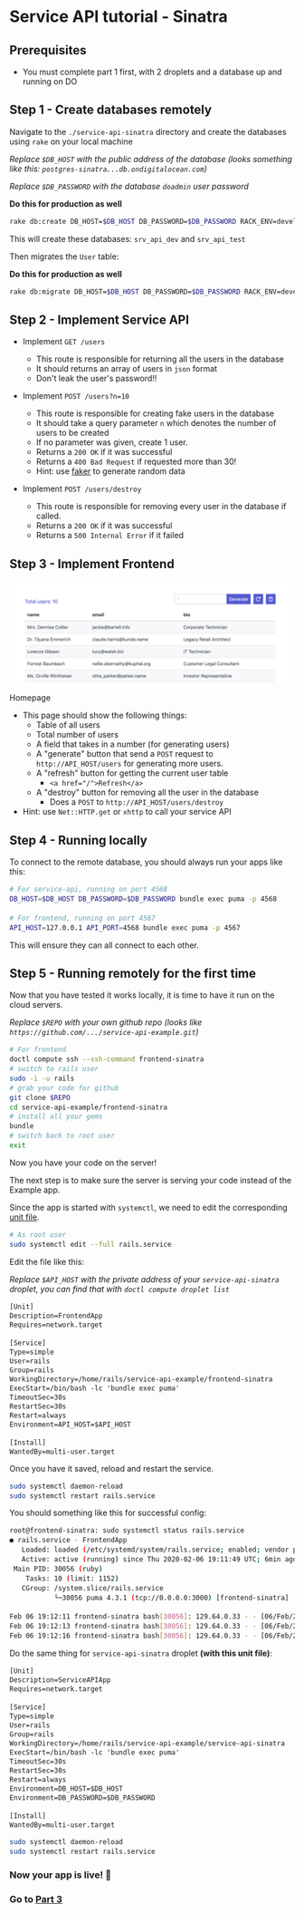# Service API tutorial - Sinatra

## Prerequisites

- You must complete part 1 first, with 2 droplets and a database up and running on DO

## Step 1 - Create databases remotely

Navigate to the `./service-api-sinatra` directory and create the databases using `rake` on your local machine

*Replace `$DB_HOST` with the public address of the database (looks something like this: `postgres-sinatra...db.ondigitalocean.com`)*

*Replace `$DB_PASSWORD` with the database `doadmin` user password*

**Do this for production as well**

```bash
rake db:create DB_HOST=$DB_HOST DB_PASSWORD=$DB_PASSWORD RACK_ENV=development
```

This will create these databases: `srv_api_dev` and `srv_api_test`

Then migrates the `User` table:

**Do this for production as well**

```bash
rake db:migrate DB_HOST=$DB_HOST DB_PASSWORD=$DB_PASSWORD RACK_ENV=development
```

## Step 2 - Implement Service API

- Implement `GET /users`
  - This route is responsible for returning all the users in the database
  - It should returns an array of users in `json` format
  - Don't leak the user's password!!

- Implement `POST /users?n=10`
  - This route is responsible for creating fake users in the database
  - It should take a query parameter `n` which denotes the number of users to be created
  - If no parameter was given, create 1 user.
  - Returns a `200 OK` if it was successful
  - Returns a `400 Bad Request` if requested more than 30!
  - Hint: use [faker](https://github.com/faker-ruby/faker) to generate random data

- Implement `POST /users/destroy`
  - This route is responsible for removing every user in the database if called.
  - Returns a `200 OK` if it was successful
  - Returns a `500 Internal Error` if it failed

## Step 3 - Implement Frontend

![frontend](images/frontend.png)

Homepage

- This page should show the following things:
  - Table of all users
  - Total number of users
  - A field that takes in a number (for generating users)
  - A "generate" button that send a `POST` request to `http://API_HOST/users` for generating more users.
  - A "refresh" button for getting the current user table
    - `<a href="/">Refresh</a>`
  - A "destroy" button for removing all the user in the database
    - Does a `POST` to `http://API_HOST/users/destroy`
- Hint: use `Net::HTTP.get` or `xhttp` to call your service API

## Step 4 - Running locally

To connect to the remote database, you should always run your apps like this:

```bash
# For service-api, running on port 4568
DB_HOST=$DB_HOST DB_PASSWORD=$DB_PASSWORD bundle exec puma -p 4568

# For frontend, running on port 4567
API_HOST=127.0.0.1 API_PORT=4568 bundle exec puma -p 4567
```

This will ensure they can all connect to each other.

## Step 5 - Running remotely for the first time

Now that you have tested it works locally, it is time to have it run on the cloud servers.

*Replace `$REPO` with your own github repo (looks like `https://github.com/.../service-api-example.git`)*

```bash
# For frontend
doctl compute ssh --ssh-command frontend-sinatra
# switch to rails user
sudo -i -u rails
# grab your code for github
git clone $REPO
cd service-api-example/frontend-sinatra
# install all your gems
bundle
# switch back to root user
exit
```

Now you have your code on the server!

The next step is to make sure the server is serving your code instead of the Example app.

Since the app is started with `systemctl`, we need to edit the corresponding [unit file](https://www.digitalocean.com/community/tutorials/how-to-use-systemctl-to-manage-systemd-services-and-units#editing-unit-files).

```bash
# As root user
sudo systemctl edit --full rails.service
```

Edit the file like this:

*Replace `$API_HOST` with the private address of your `service-api-sinatra` droplet, you can find that with `doctl compute droplet list`*

```env
[Unit]
Description=FrontendApp
Requires=network.target

[Service]
Type=simple
User=rails
Group=rails
WorkingDirectory=/home/rails/service-api-example/frontend-sinatra
ExecStart=/bin/bash -lc 'bundle exec puma'
TimeoutSec=30s
RestartSec=30s
Restart=always
Environment=API_HOST=$API_HOST

[Install]
WantedBy=multi-user.target
```

Once you have it saved, reload and restart the service.

```bash
sudo systemctl daemon-reload
sudo systemctl restart rails.service
```

You should something like this for successful config:

```bash
root@frontend-sinatra: sudo systemctl status rails.service
● rails.service - FrontendApp
   Loaded: loaded (/etc/systemd/system/rails.service; enabled; vendor preset: enabled)
   Active: active (running) since Thu 2020-02-06 19:11:49 UTC; 6min ago
 Main PID: 30056 (ruby)
    Tasks: 10 (limit: 1152)
   CGroup: /system.slice/rails.service
           └─30056 puma 4.3.1 (tcp://0.0.0.0:3000) [frontend-sinatra]

Feb 06 19:12:11 frontend-sinatra bash[30056]: 129.64.0.33 - - [06/Feb/2020:19:12:11 +0000]
Feb 06 19:12:13 frontend-sinatra bash[30056]: 129.64.0.33 - - [06/Feb/2020:19:12:13 +0000]
Feb 06 19:12:16 frontend-sinatra bash[30056]: 129.64.0.33 - - [06/Feb/2020:19:12:16 +0000]
```

Do the same thing for `service-api-sinatra` droplet **(with this unit file)**:

```env
[Unit]
Description=ServiceAPIApp
Requires=network.target

[Service]
Type=simple
User=rails
Group=rails
WorkingDirectory=/home/rails/service-api-example/service-api-sinatra
ExecStart=/bin/bash -lc 'bundle exec puma'
TimeoutSec=30s
RestartSec=30s
Restart=always
Environment=DB_HOST=$DB_HOST
Environment=DB_PASSWORD=$DB_PASSWORD

[Install]
WantedBy=multi-user.target
```

```bash
sudo systemctl daemon-reload
sudo systemctl restart rails.service
```

### **Now your app is live!** 🎉

### Go to [Part 3](cicd.md)

